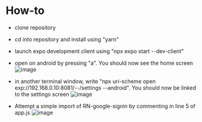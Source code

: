 # How-to

- clone repository
- cd into repository and install using "yarn"
- launch expo development client using "npx expo start --dev-client"
- open on android by pressing "a". You should now see the home screen
![image](https://github.com/SorenJ89/testlinking/assets/25386745/ad008dfe-0929-4930-96b1-8291ff952c49)
  
- in another terminal window, write "npx uri-scheme open exp://192.168.0.10:8081/--/settings --android". You should now be linked to the settings screen
![image](https://github.com/SorenJ89/testlinking/assets/25386745/0339b551-837a-454e-b2b5-8951d0d28adf)

- Attempt a simple import of RN-google-signin by commenting in line 5 of app.js
![image](https://github.com/SorenJ89/testlinking/assets/25386745/f1fed666-a770-4f1b-a3e5-02169251899f)

